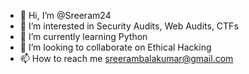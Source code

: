 - 👋 Hi, I’m @Sreeram24
- 👀 I’m interested in Security Audits, Web Audits, CTFs
- 🌱 I’m currently learning Python
- 💞️ I’m looking to collaborate on Ethical Hacking
- 📫 How to reach me sreerambalakumar@gmail.com

<!---
Sreeram24/Sreeram24 is a ✨ special ✨ repository because its `README.md` (this file) appears on your GitHub profile.
You can click the Preview link to take a look at your changes.
--->
